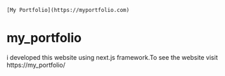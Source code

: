 `[My Portfolio](https://myportfolio.com)`
# my_portfolio
i developed this website using next.js framework.To see the website visit https://my_portfolio/

